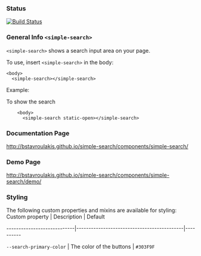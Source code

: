 ### Status
[![Build Status](https://travis-ci.org/gynorbi/simple-search.svg?branch=master)](https://travis-ci.org/gynorbi/simple-search)
### General Info `<simple-search>`

`<simple-search>` shows a search input area on your page.

To use, insert `<simple-search>` in the body:

    <body>
      <simple-search></simple-search>

Example:

To show the search 
```
    <body>
      <simple-search static-open></simple-search>
``` 

### Documentation Page

http://bstavroulakis.github.io/simple-search/components/simple-search/

### Demo Page

http://bstavroulakis.github.io/simple-search/components/simple-search/demo/

### Styling
The following custom properties and mixins are available for styling:
Custom property | Description | Default

----------------------------|--------------------------------------------|----------

`--search-primary-color` | The color of the buttons | `#303F9F`
